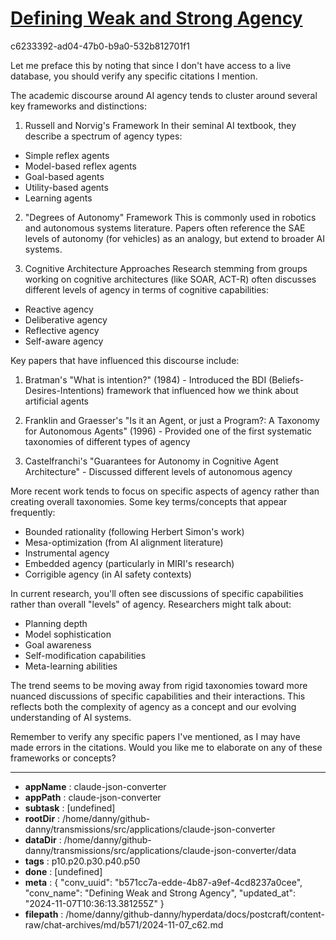 # [Defining Weak and Strong Agency](https://claude.ai/chat/b571cc7a-edde-4b87-a9ef-4cd8237a0cee)

c6233392-ad04-47b0-b9a0-532b812701f1

 Let me preface this by noting that since I don't have access to a live database, you should verify any specific citations I mention.

The academic discourse around AI agency tends to cluster around several key frameworks and distinctions:

1. Russell and Norvig's Framework
In their seminal AI textbook, they describe a spectrum of agency types:
- Simple reflex agents
- Model-based reflex agents
- Goal-based agents
- Utility-based agents
- Learning agents

2. "Degrees of Autonomy" Framework
This is commonly used in robotics and autonomous systems literature. Papers often reference the SAE levels of autonomy (for vehicles) as an analogy, but extend to broader AI systems.

3. Cognitive Architecture Approaches
Research stemming from groups working on cognitive architectures (like SOAR, ACT-R) often discusses different levels of agency in terms of cognitive capabilities:
- Reactive agency
- Deliberative agency
- Reflective agency
- Self-aware agency

Key papers that have influenced this discourse include:

1. Bratman's "What is intention?" (1984) - Introduced the BDI (Beliefs-Desires-Intentions) framework that influenced how we think about artificial agents

2. Franklin and Graesser's "Is it an Agent, or just a Program?: A Taxonomy for Autonomous Agents" (1996) - Provided one of the first systematic taxonomies of different types of agency

3. Castelfranchi's "Guarantees for Autonomy in Cognitive Agent Architecture" - Discussed different levels of autonomous agency

More recent work tends to focus on specific aspects of agency rather than creating overall taxonomies. Some key terms/concepts that appear frequently:

- Bounded rationality (following Herbert Simon's work)
- Mesa-optimization (from AI alignment literature)
- Instrumental agency
- Embedded agency (particularly in MIRI's research)
- Corrigible agency (in AI safety contexts)

In current research, you'll often see discussions of specific capabilities rather than overall "levels" of agency. Researchers might talk about:
- Planning depth
- Model sophistication
- Goal awareness
- Self-modification capabilities
- Meta-learning abilities

The trend seems to be moving away from rigid taxonomies toward more nuanced discussions of specific capabilities and their interactions. This reflects both the complexity of agency as a concept and our evolving understanding of AI systems.

Remember to verify any specific papers I've mentioned, as I may have made errors in the citations. Would you like me to elaborate on any of these frameworks or concepts?

---

* **appName** : claude-json-converter
* **appPath** : claude-json-converter
* **subtask** : [undefined]
* **rootDir** : /home/danny/github-danny/transmissions/src/applications/claude-json-converter
* **dataDir** : /home/danny/github-danny/transmissions/src/applications/claude-json-converter/data
* **tags** : p10.p20.p30.p40.p50
* **done** : [undefined]
* **meta** : {
  "conv_uuid": "b571cc7a-edde-4b87-a9ef-4cd8237a0cee",
  "conv_name": "Defining Weak and Strong Agency",
  "updated_at": "2024-11-07T10:36:13.381255Z"
}
* **filepath** : /home/danny/github-danny/hyperdata/docs/postcraft/content-raw/chat-archives/md/b571/2024-11-07_c62.md